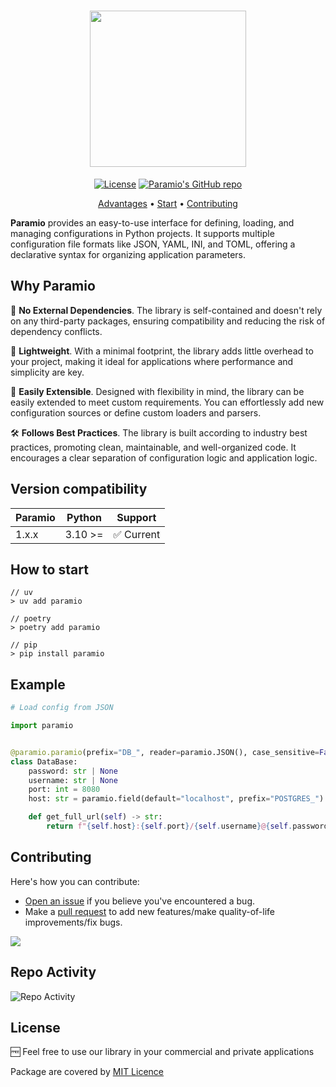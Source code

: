 <div align="center">

# <img src="https://github.com/user-attachments/assets/6e2145a4-3fb5-4f86-8395-d6ebbd3139c4" width="250px"/>

[![License](https://img.shields.io/badge/License-MIT-red.svg)](https://opensource.org/licenses/MIT)
<a href="https://github.com/snorflib/paramio"><img src="https://img.shields.io/github/stars/snorflib/paramio?style=social" alt="Paramio's GitHub repo"></a>

[Advantages](#why-paramio) • [Start](#how-to-start) • [Contributing](#contributing)

</div>

**Paramio** provides an easy-to-use interface for defining, loading, and managing configurations in Python projects. It supports multiple configuration file formats like JSON, YAML, INI, and TOML, offering a declarative syntax for organizing application parameters.

## Why Paramio

🧩 **No External Dependencies**. The library is self-contained and doesn't rely on any third-party packages, ensuring compatibility and reducing the risk of dependency conflicts.

🧙 **Lightweight**. With a minimal footprint, the library adds little overhead to your project, making it ideal for applications where performance and simplicity are key.

🦋 **Easily Extensible**. Designed with flexibility in mind, the library can be easily extended to meet custom requirements. You can effortlessly add new configuration sources or define custom loaders and parsers.

🛠 **Follows Best Practices**. The library is built according to industry best practices, promoting clean, maintainable, and well-organized code. It encourages a clear separation of configuration logic and application logic.

## Version compatibility

| Paramio | Python  | Support |
|---------|---------|---------|
| 1.x.x   | 3.10 >= | ✅ Current 

## How to start

```ssh
// uv
> uv add paramio

// poetry
> poetry add paramio

// pip
> pip install paramio
```

## Example

```python
# Load config from JSON

import paramio


@paramio.paramio(prefix="DB_", reader=paramio.JSON(), case_sensitive=False)
class DataBase:
    password: str | None
    username: str | None
    port: int = 8080
    host: str = paramio.field(default="localhost", prefix="POSTGRES_")

    def get_full_url(self) -> str:
        return f"{self.host}:{self.port}/{self.username}@{self.password}
```

## Contributing

Here's how you can contribute:

- [Open an issue](https://github.com/snorflib/paramio/issues) if you believe you've encountered a bug.
- Make a [pull request](https://github.com/snorflib/paramio/pull) to add new features/make quality-of-life improvements/fix bugs.

<a href="https://github.com/snorflib/paramio/graphs/contributors">
  <img src="https://contrib.rocks/image?repo=snorflib/paramio" />
</a>

## Repo Activity

![Repo Activity](https://repobeats.axiom.co/api/embed/e1b457a7bf51281e0c247aa7195101c8ac950d8b.svg "Repobeats analytics image")

## License

🆓 Feel free to use our library in your commercial and private applications

Package are covered by [MIT Licence](/LICENSE)
